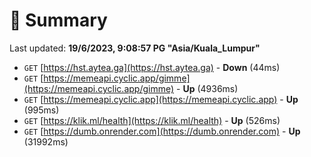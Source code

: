 # 📖 Summary
Last updated: **19/6/2023, 9:08:57 PG "Asia/Kuala_Lumpur"**

- `GET` [https://hst.aytea.ga](https://hst.aytea.ga) - **Down** (44ms)
- `GET` [https://memeapi.cyclic.app/gimme](https://memeapi.cyclic.app/gimme) - **Up** (4936ms)
- `GET` [https://memeapi.cyclic.app](https://memeapi.cyclic.app) - **Up** (995ms)
- `GET` [https://klik.ml/health](https://klik.ml/health) - **Up** (526ms)
- `GET` [https://dumb.onrender.com](https://dumb.onrender.com) - **Up** (31992ms)

